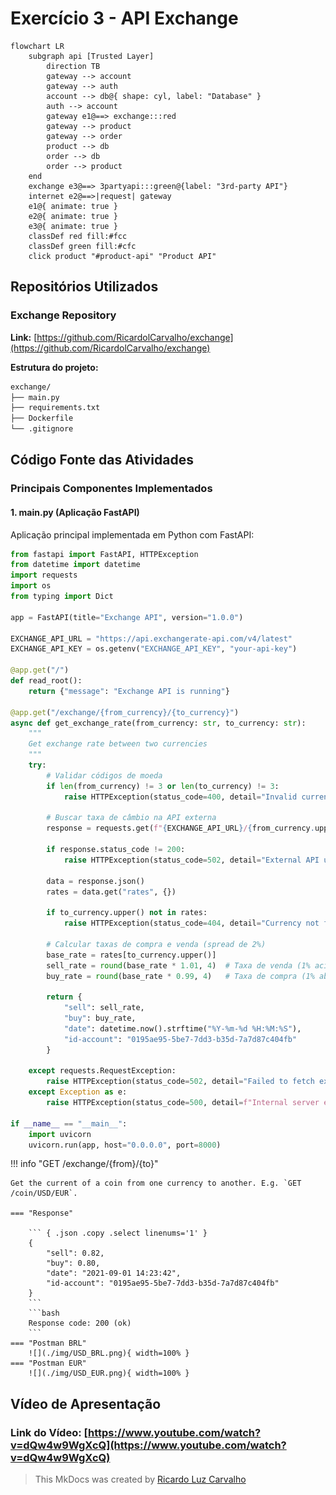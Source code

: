 # Exercício 3 - API Exchange

``` mermaid
flowchart LR
    subgraph api [Trusted Layer]
        direction TB
        gateway --> account
        gateway --> auth
        account --> db@{ shape: cyl, label: "Database" }
        auth --> account
        gateway e1@==> exchange:::red
        gateway --> product
        gateway --> order
        product --> db
        order --> db
        order --> product
    end
    exchange e3@==> 3partyapi:::green@{label: "3rd-party API"}
    internet e2@==>|request| gateway
    e1@{ animate: true }
    e2@{ animate: true }
    e3@{ animate: true }
    classDef red fill:#fcc
    classDef green fill:#cfc
    click product "#product-api" "Product API"
```

## Repositórios Utilizados

### Exchange Repository
**Link:** [https://github.com/RicardolCarvalho/exchange](https://github.com/RicardolCarvalho/exchange)


**Estrutura do projeto:**
```bash
exchange/
├── main.py
├── requirements.txt
├── Dockerfile
└── .gitignore
```
## Código Fonte das Atividades

### Principais Componentes Implementados

#### 1. main.py (Aplicação FastAPI)
Aplicação principal implementada em Python com FastAPI:

```python
from fastapi import FastAPI, HTTPException
from datetime import datetime
import requests
import os
from typing import Dict

app = FastAPI(title="Exchange API", version="1.0.0")

EXCHANGE_API_URL = "https://api.exchangerate-api.com/v4/latest"
EXCHANGE_API_KEY = os.getenv("EXCHANGE_API_KEY", "your-api-key")

@app.get("/")
def read_root():
    return {"message": "Exchange API is running"}

@app.get("/exchange/{from_currency}/{to_currency}")
async def get_exchange_rate(from_currency: str, to_currency: str):
    """
    Get exchange rate between two currencies
    """
    try:
        # Validar códigos de moeda
        if len(from_currency) != 3 or len(to_currency) != 3:
            raise HTTPException(status_code=400, detail="Invalid currency code")
        
        # Buscar taxa de câmbio na API externa
        response = requests.get(f"{EXCHANGE_API_URL}/{from_currency.upper()}")
        
        if response.status_code != 200:
            raise HTTPException(status_code=502, detail="External API unavailable")
        
        data = response.json()
        rates = data.get("rates", {})
        
        if to_currency.upper() not in rates:
            raise HTTPException(status_code=404, detail="Currency not found")
        
        # Calcular taxas de compra e venda (spread de 2%)
        base_rate = rates[to_currency.upper()]
        sell_rate = round(base_rate * 1.01, 4)  # Taxa de venda (1% acima)
        buy_rate = round(base_rate * 0.99, 4)   # Taxa de compra (1% abaixo)
        
        return {
            "sell": sell_rate,
            "buy": buy_rate,
            "date": datetime.now().strftime("%Y-%m-%d %H:%M:%S"),
            "id-account": "0195ae95-5be7-7dd3-b35d-7a7d87c404fb"
        }
        
    except requests.RequestException:
        raise HTTPException(status_code=502, detail="Failed to fetch exchange rates")
    except Exception as e:
        raise HTTPException(status_code=500, detail=f"Internal server error: {str(e)}")

if __name__ == "__main__":
    import uvicorn
    uvicorn.run(app, host="0.0.0.0", port=8000)
```

!!! info "GET /exchange/{from}/{to}"

    Get the current of a coin from one currency to another. E.g. `GET /coin/USD/EUR`.

    === "Response"

        ``` { .json .copy .select linenums='1' }
        {
            "sell": 0.82,
            "buy": 0.80,
            "date": "2021-09-01 14:23:42",
            "id-account": "0195ae95-5be7-7dd3-b35d-7a7d87c404fb"
        }
        ```
        ```bash
        Response code: 200 (ok)
        ```
    === "Postman BRL"
        ![](./img/USD_BRL.png){ width=100% }
    === "Postman EUR"
        ![](./img/USD_EUR.png){ width=100% }

## Vídeo de Apresentação

### Link do Vídeo: [https://www.youtube.com/watch?v=dQw4w9WgXcQ](https://www.youtube.com/watch?v=dQw4w9WgXcQ)
    
> This MkDocs was created by [Ricardo Luz Carvalho](https://github.com/RicardolCarvalho)